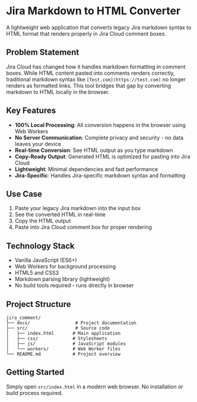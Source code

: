 # Jira Markdown to HTML Converter

A lightweight web application that converts legacy Jira markdown syntax to HTML format that renders properly in Jira Cloud comment boxes.

## Problem Statement

Jira Cloud has changed how it handles markdown formatting in comment boxes. While HTML content pasted into comments renders correctly, traditional markdown syntax like `[Test.com](https://test.com)` no longer renders as formatted links. This tool bridges that gap by converting markdown to HTML locally in the browser.

## Key Features

- **100% Local Processing**: All conversion happens in the browser using Web Workers
- **No Server Communication**: Complete privacy and security - no data leaves your device
- **Real-time Conversion**: See HTML output as you type markdown
- **Copy-Ready Output**: Generated HTML is optimized for pasting into Jira Cloud
- **Lightweight**: Minimal dependencies and fast performance
- **Jira-Specific**: Handles Jira-specific markdown syntax and formatting

## Use Case

1. Paste your legacy Jira markdown into the input box
2. See the converted HTML in real-time
3. Copy the HTML output
4. Paste into Jira Cloud comment box for proper rendering

## Technology Stack

- Vanilla JavaScript (ES6+)
- Web Workers for background processing
- HTML5 and CSS3
- Markdown parsing library (lightweight)
- No build tools required - runs directly in browser

## Project Structure

```
jira_comment/
├── docs/                 # Project documentation
├── src/                  # Source code
│   ├── index.html       # Main application
│   ├── css/             # Stylesheets
│   ├── js/              # JavaScript modules
│   └── workers/         # Web Worker files
└── README.md            # Project overview
```

## Getting Started

Simply open `src/index.html` in a modern web browser. No installation or build process required. 